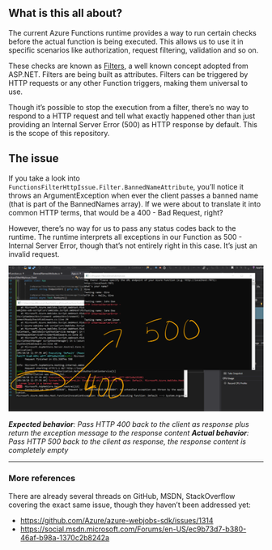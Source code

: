 ## What is this all about?

The current Azure Functions runtime provides a way to run certain checks before the actual function is being executed. This allows us to use it in specific scenarios like authorization, request filtering, validation and so on.

These checks are known as [Filters](https://github.com/Azure/azure-webjobs-sdk/wiki/Function-Filters), a well known concept adopted from ASP.NET. Filters are being built as attributes. Filters can be triggered by HTTP requests or any other Function triggers, making them universal to use.

Though it’s possible to stop the execution from a filter, there’s no way to respond to a HTTP request and tell what exactly happened other than just providing an Internal Server Error (500) as HTTP response by default. This is the scope of this repository.

## The issue

If you take a look into `FunctionsFilterHttpIssue.Filter.BannedNameAttribute`, you’ll notice it throws an ArgumentException when ever the client passes a banned name (that is part of the BannedNames array). If we were about to translate it into common HTTP terms, that would be a 400 - Bad Request, right?

However, there’s no way for us to pass any status codes back to the runtime. The runtime interprets all exceptions in our Function as 500 - Internal Server Error, though that’s not entirely right in this case. It’s just an invalid request.



![1536579551008](assets/1536579551008.png)

_**Expected behavior**: Pass HTTP 400 back to the client as response plus return the exception message to the response content_
_**Actual behavior**: Pass HTTP 500 back to the client as response, the response content is completely empty_

---

### More references

There are already several threads on GitHub, MSDN, StackOverflow covering the exact same issue, though they haven’t been addressed yet:

- https://github.com/Azure/azure-webjobs-sdk/issues/1314
- https://social.msdn.microsoft.com/Forums/en-US/ec9b73d7-b380-46af-b98a-1370c2b8242a